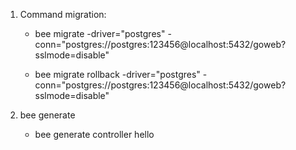 1. Command migration:

    -  bee migrate -driver="postgres" -conn="postgres://postgres:123456@localhost:5432/goweb?sslmode=disable"

    -  bee migrate rollback -driver="postgres" -conn="postgres://postgres:123456@localhost:5432/goweb?sslmode=disable"

2. bee generate
    - bee generate controller hello